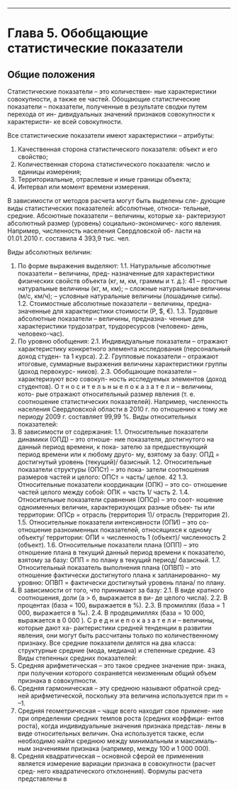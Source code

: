 



-----------------------------
# Глава 5. Обобщающие статистические показатели
## Общие положения 
Статистические показатели – это количествен-
ные характеристики совокупности, а также ее частей.
Обощающие статистические показатели –
показатели, полученные в результате сводки путем перехода от ин-
дивидуальных значений признаков совокупности к характеристи-
ке всей совокупности.

Все статистические показатели имеют характеристики –
атрибуты:

1. Качественная сторона статистического показателя: объект
и его свойство;
2. Количественная сторона статистического показателя: число
и единицы измерения;
3. Территориальные, отраслевые и иные границы объекта;
4. Интервал или момент времени измерения.

В зависимости от методов расчета могут быть выделены сле-
дующие виды статистических показателей: абсолютные, относи-
тельные, средние.
Абсоютные показатели – величины, которые ха-
рактеризуют абсолютный размер (уровень) социально-экономичес-
кого явления. Например, численность населения Свердловской об-
ласти на 01.01.2010 г. составила 4 393,9 тыс. чел.

Виды абсолютных величин:

1. По форме выражения выделяют:
1.1. Натуральные абсолютные показатели – величины, пред-
назначенные для характеристики физических свойств объекта (кг,
м, км, граммы и т. д.):
41
– простые натуральные величины (кг, м, км);
– сложные натуральные величины (м/с, км/ч);
– условные натуральные величины (лошадиные силы).
1.2. Стоимостные абсолютные показатели – величины, предна-
значенные для характеристики стоимости (Р, $, €).
1.3. Трудовые абсолютные показатели – величины, предназна-
ченные для характеристики трудозатрат, трудоресурсов (человеко-
день, человеко-час).
2. По уровню обобщения:
2.1. Индивидуальные показатели – отражают характеристику
конкретного элемента исследования (персональный доход студен-
та 1 курса).
2.2. Групповые показатели – отражают итоговые, суммарные
выражения величины характеристики группы (доход первокурс-
ников).
2.3. Обобщающие показатели – характеризуют всю совокуп-
ность исследуемых элементов (доход студентов).
О т н о с и т е л ь н ы е п о к а з а т е л и – величины, кото-
рые отражают относительный размер явления (т. е. соотношение
статистических показателей). Например, численность населения
Свердловской области в 2010 г. по отношению к тому же периоду
2009 г. составляет 99,99 %.
Виды относительных показателей:
1. В зависимости от содержания:
1.1. Относительные показатели динамики (ОПД) – это отноше-
ние показателя, достигнутого на данный период времени, к пока-
зателю за предшествующий период времени или к любому друго-
му, взятому за базу:
ОПД = достигнутый уровень (текущий)/ базисный.
1.2. Относительные показатели структуры (ОПСт) – это пока-
затели соотношения размеров частей и целого:
ОПСт = часть/ целое.
42
1.3. Относительные показатели координации (ОПК) – это со-
отношение частей целого между собой:
ОПК = часть 1/ часть 2.
1.4. Относительные показатели сравнения (ОПСр) – это соот-
ношение одноименных величин, характеризующих разные объек-
ты или территории:
ОПСр = отрасль (территория 1)/ отрасль (территория 2).
1.5. Относительные показатели интенсивности (ОПИ) – это со-
отношение разноименных показателей, относящихся к одному
объекту/ территории:
ОПИ = численность 1 (объект)/ численность 2 (объект).
1.6. Относительные показатели плана (ОПП) – это отношение
плана в текущий данный период времени к показателю, взятому
за базу:
ОПП = по плану в текущий период/ базисный.
1.7. Относительный показатель выполнения плана (ОПВП) –
это отношение фактически достигнутого плана к запланированно-
му уровню:
ОПВП = фактически достигнутый уровень плана/ по плану.
2. В зависимости от того, что принимают за базу:
2.1. В виде кратного соотношения, доли (а > б, выражается в ви-
де целого числа).
2.2. В процентах (база = 100, выражается в %).
2.3. В промиллях (база = 1 000, выражается в ‰).
2.4. В продецимиллях (база = 10 000, выражается в 0 000 ).
С р е д н и е п о к а з а т е л и – величины, которые дают ха-
рактеристики средней тенденции в развитии явления, они могут
быть рассчитаны только по количественному признаку.
Все средние показатели делятся на два класса: структурные
средние (мода, медиана) и степенные средние.
43
Виды степенных средних показателей:
1. Средняя арифметическая – это такое среднее значение при-
знака, при получении которого сохраняется неизменным общий
объем признака в совокупности.
2. Средняя гармоническая – эту среднюю называют обратной сред-
ней арифметической, поскольку эта величина используется при m = –1.
3. Средняя геометрическая – чаще всего находит свое примене-
ние при определении средних темпов роста (средних коэффици-
ентов роста), когда индивидуальные значения признака представ-
лены в виде относительных величин. Она используется также, если
необходимо найти среднюю между минимальным и максималь-
ным значениями признака (например, между 100 и 1 000 000).
4. Средняя квадратическая – основной сферой ее применения
является измерение вариации признака в совокупности (расчет сред-
него квадратического отклонения).
Формулы расчета представлены в 
